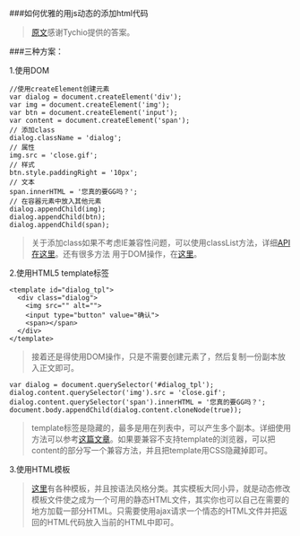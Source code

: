 ###如何优雅的用js动态的添加html代码

>[原文](http://segmentfault.com/q/1010000000312781&sa=U&ei=r2deU9qOGM6iyAS79YHIDg&ved=0CGMQFjAK&usg=AFQjC)感谢Tychio提供的答案。

###三种方案：

1.使用DOM

    //使用createElement创建元素
    var dialog = document.createElement('div');
    var img = document.createElement('img');
    var btn = document.createElement('input');
    var content = document.createElement('span');
    // 添加class
    dialog.className = 'dialog';
    // 属性
    img.src = 'close.gif';
    // 样式
    btn.style.paddingRight = '10px';
    // 文本
    span.innerHTML = '您真的要GG吗？';
    // 在容器元素中放入其他元素
    dialog.appendChild(img);
    dialog.appendChild(btn);
    dialog.appendChild(span);
    
>关于添加class如果不考虑IE兼容性问题，可以使用classList方法，详细[API在这里](https://developer.mozilla.org/en-US/docs/Web/API/Element/classList)。还有很多方法     用于DOM操作，在[这里](http://www.w3school.com.cn/htmldom/dom_methods.asp)。

2.使用HTML5 template标签

    <template id="dialog_tpl">
      <div class="dialog">
        <img src="" alt="">
        <input type="button" value="确认">
        <span></span>
      </div>
    </template>
>接着还是得使用DOM操作，只是不需要创建元素了，然后复制一份副本放入正文即可。

    var dialog = document.querySelector('#dialog_tpl');
    dialog.content.querySelector('img').src = 'close.gif';
    dialog.content.querySelector('span').innerHTML = '您真的要GG吗？';
    document.body.appendChild(dialog.content.cloneNode(true));
    
>template标签是隐藏的，最多是用在列表中，可以产生多个副本。详细使用方法可以参考[这篇文章](http://www.html5rocks.com/en/tutorials/webcomponents/template/?redirect_from_locale=zh)。如果要兼容不支持template的浏览器，可以把content的部分写一个兼容方法，并且把template用CSS隐藏掉即可。

3.使用HTML模板

>[这里](https://developer.mozilla.org/en-US/docs/JavaScript_templates)有各种模板，并且按语法风格分类。其实模板大同小异，就是动态修改模板文件使之成为一个可用的静态HTML文件，其实你也可以自己在需要的地方加载一部分HTML。只需要使用ajax请求一个情态的HTML文件并把返回的HTML代码放入当前的HTML中即可。